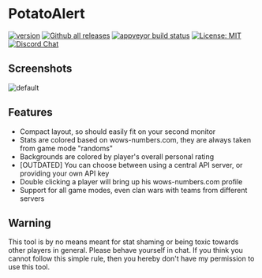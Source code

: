 # PotatoAlert


[![version](https://img.shields.io/github/v/release/razaqq/PotatoAlert.svg?style=flat-square)](https://github.com/razaqq/PotatoAlert/releases) 
[![Github all releases](https://img.shields.io/github/downloads/razaqq/PotatoAlert/total.svg?style=flat-square)](https://github.com/razaqq/PotatoAlert/releases)
[![appveyor build status](https://img.shields.io/appveyor/build/razaqq/PotatoAlert?style=flat-square&logo=appveyor)](https://ci.appveyor.com/project/razaqq/PotatoAlert)
[![License: MIT](https://img.shields.io/badge/License-MIT-yellow.svg?style=flat-square)](https://opensource.org/licenses/MIT)
[![Discord Chat](https://img.shields.io/discord/711953820745203815.svg?&logo=discord&logoColor=ffffff&style=flat-square)](https://discord.gg/Ut8t8PA)

## Screenshots

![default](https://i.imgur.com/ra4l1Kd.png)

## Features
- Compact layout, so should easily fit on your second monitor
- Stats are colored based on wows-numbers.com, they are always taken from game mode "randoms"
- Backgrounds are colored by player's overall personal rating
- [OUTDATED] You can choose between using a central API server, or providing your own API key
- Double clicking a player will bring up his wows-numbers.com profile
- Support for all game modes, even clan wars with teams from different servers

## Warning
This tool is by no means meant for stat shaming or being toxic towards other players in general.
Please behave yourself in chat.
If you think you cannot follow this simple rule, then you hereby don't have my permission to use this tool.
